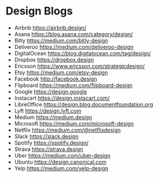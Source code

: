 # Design Blogs

- Airbnb https://airbnb.design/
- Asana https://blog.asana.com/category/design/
- Bitly https://medium.com/bitly-design
- Deliveroo https://medium.com/deliveroo-design
- DigitalOcean https://blog.digitalocean.com/tag/design/
- Dropbox https://dropbox.design
- Ericsson https://www.ericsson.com/strategicdesign/
- Etsy https://medium.com/etsy-design
- Facebook http://facebook.design
- Flipboard https://medium.com/flipboard-design
- Google https://design.google
- Instacart https://design.instacart.com/
- LibreOffice https://design.blog.documentfoundation.org
- Lyft https://design.lyft.com
- Medium https://medium.design
- Microsoft https://medium.com/microsoft-design
- Netflix https://medium.com/@netflixdesign
- Slack https://slack.design
- Spotify https://spotify.design/
- Strava https://strava.design
- Uber https://medium.com/uber-design
- Ubuntu https://design.canonical.com
- Yelp https://medium.com/yelp-design
